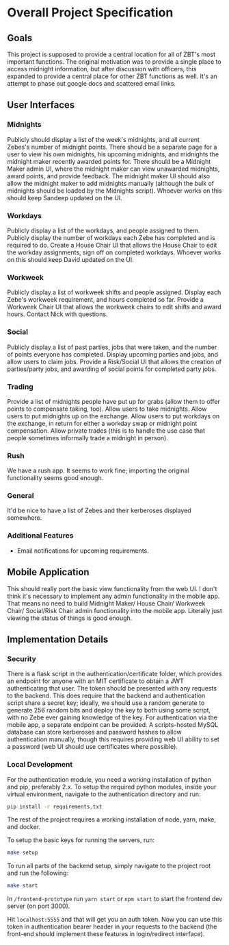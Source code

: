 # Overall Project Specification
## Goals
This project is supposed to provide a central location for all of ZBT's most important functions.
The original motivation was to provide a single place to access midnight information, but after discussion with officers, this expanded to provide a central place for other ZBT functions as well.
It's an attempt to phase out google docs and scattered email links. 
## User Interfaces
### Midnights
Publicly should display a list of the week's midnights, and all current Zebes's number of midnight points.
There should be a separate page for a user to view his own midnights, his upcoming midnights, and midnights the midnight maker recently awarded points for.
There should be a Midnight Maker admin UI, where the midnight maker can view unawarded midnights, award points, and provide feedback. 
The midnight maker UI should also allow the midnight maker to add midnights manually (although the bulk of midnights should be loaded by the Midnights script).
Whoever works on this should keep Sandeep updated on the UI. 
### Workdays
Publicly display a list of the workdays, and people assigned to them. Publicly display the number of workdays each Zebe has completed and is required to do. 
Create a House Chair UI that allows the House Chair to edit the workday assignments, sign off on completed workdays. Whoever works on this should keep David updated on the UI.
### Workweek
Publicly display a list of workweek shifts and people assigned. Display each Zebe's workweek requirement, and hours completed so far.
Provide a Workweek Chair UI that allows the workweek chairs to edit shifts and award hours. Contact Nick with questions.
### Social
Publicly display a list of past parties, jobs that were taken, and the number of points everyone has completed. Display upcoming parties and jobs, and allow users to claim jobs.
Provide a Risk/Social UI that allows the creation of parties/party jobs, and awarding of social points for completed party jobs.
### Trading
Provide a list of midnights people have put up for grabs (allow them to offer points to compensate taking, too). 
Allow users to take midnights. Allow users to put midnights up on the exchange. 
Allow users to put workdays on the exchange, in return for either a workday swap or midnight point compensation. 
Allow private trades (this is to handle the use case that people sometimes informally trade a midnight in person).
### Rush
We have a rush app. It seems to work fine; importing the original functionality seems good enough.
### General 
It'd be nice to have a list of Zebes and their kerberoses displayed somewhere.
### Additional Features
* Email notifications for upcoming requirements.
## Mobile Application
This should really port the basic view functionality from the web UI. I don't think it's necessary to implement any admin functionality in the mobile app. 
That means no need to build Midnight Maker/ House Chair/ Workweek Chair/ Social/Risk Chair admin functionality into the mobile app. Literally just viewing the status of things is good enough.
## Implementation Details
### Security
There is a flask script in the authentication/certificate folder, which provides an endpoint for anyone with an MIT certificate to obtain a JWT authenticating that user. The token should be presented with any requests to the backend.
This does require that the backend and authentication script share a secret key; ideally, we should use a random generate to generate 256 random bits and deploy the key to both using some script, with no Zebe ever gaining knowledge of the key.
For authentication via the mobile app, a separate endpoint can be provided. A scripts-hosted MySQL database can store kerberoses and password hashes to allow authentication manually, though this requires providing web UI ability to set a password (web UI should use certificates where possible).


### Local Development

For the authentication module, you need a working installation of python and pip, preferably 2.x. To setup the required python modules, inside your virtual environment, navigate to the authentication directory and run:
```bash
pip install -r requirements.txt
```

The rest of the project requires a working installation of node, yarn, make, and docker. 

To setup the basic keys for running the servers, run:
```bash
make setup 
``` 

To run all parts of the backend setup, simply navigate to the project root and run the following:
```bash
make start
```

In `/frontend-prototype` run `yarn start` or `npm start` to start the frontend dev server (on port 3000).

Hit `localhost:5555` and that will get you an auth token. Now you can use this token in authentication bearer header in your requests to the backend (the front-end should implement these features in login/redirect interface).

